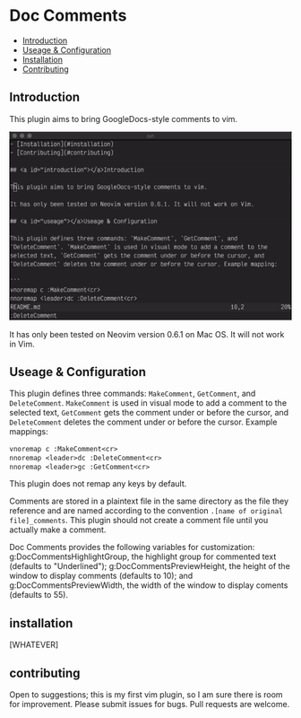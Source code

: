 # Doc Comments

- [Introduction](#introduction)
- [Useage & Configuration](#usage)
- [Installation](#installation)
- [Contributing](#contributing)

## <a id="introduction"></a>Introduction

This plugin aims to bring GoogleDocs-style comments to vim.

![demo](./demo.gif)

It has only been tested on Neovim version 0.6.1 on Mac OS. It will not work in Vim.

## <a id="useage"></a>Useage & Configuration

This plugin defines three commands: `MakeComment`, `GetComment`, and `DeleteComment`. `MakeComment` is used in visual mode to add a comment to the selected text, `GetComment` gets the comment under or before the cursor, and `DeleteComment` deletes the comment under or before the cursor. Example mappings:

```
vnoremap c :MakeComment<cr>
nnoremap <leader>dc :DeleteComment<cr>
nnoremap <leader>gc :GetComment<cr>
```

This plugin does not remap any keys by default.

Comments are stored in a plaintext file in the same directory as the file they reference and are named according to the convention `.[name of original file]_comments`. This plugin should not create a comment file until you actually make a comment.

Doc Comments provides the following variables for customization: g:DocCommentsHighlightGroup, the highlight group for commented text (defaults to "Underlined"); g:DocCommentsPreviewHeight, the height of the window to display comments (defaults to 10); and g:DocCommentsPreviewWidth, the width of the window to display coments (defaults to 55).

## <a id="installation"></a>installation

[WHATEVER]

## <a id="contributing"></a>contributing

Open to suggestions; this is my first vim plugin, so I am sure there is room for improvement. Please submit issues for bugs. Pull requests are welcome.
